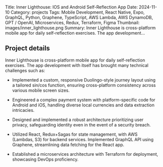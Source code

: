 Title: Inner Lighthouse: IOS and Android Self-Reflection App
Date: 2024-11-10
Category: projects
Tags: Mobile Development, React Native, Expo, GraphQL, Python, Graphene, TypeScript, AWS Lambda, AWS DynamoDB, GPT / OpenAI, Microservices, Redux, Terraform, Figma
Thumbnail: images/inner_lighthouse.png
Summary: Inner Lighthouse is cross-platform mobile app for daily self-reflection exercises. The app development...

## Project details

Inner Lighthouse is cross-platform mobile app for daily self-reflection exercises. The app development with itself has brought many technical challenges such as:

- Implemented a custom, responsive Duolingo-style journey layout using a tailored sin/cos function, ensuring cross-platform consistency across various mobile screen sizes.

- Engineered a complex payment system with platform-specific code for Android and iOS, handling diverse local currencies and data extraction intricacies.

- Designed and implemented a robust architecture prioritizing user privacy, safeguarding identity even in the event of a security breach.

- Utilized React, Redux+Sagas for state management, with AWS (Lambdas, S3) for backend services. Implemented GraphQL API using Graphene, streamlining data fetching for the React app.

- Established a microservices architecture with Terraform for deployment, showcasing DevOps proficiency.
